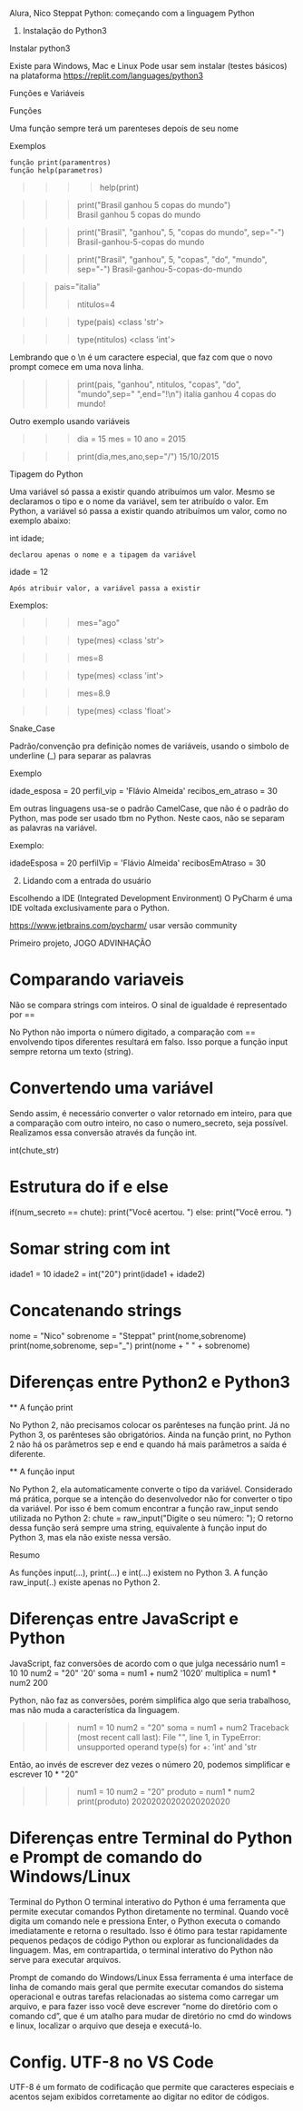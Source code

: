 Alura, Nico Steppat
Python: começando com a linguagem Python

01. Instalação do Python3

Instalar python3

Existe para Windows, Mac e Linux
Pode usar sem instalar (testes básicos) na plataforma https://replit.com/languages/python3

Funções e Variáveis 

Funções 

Uma função sempre terá um parenteses depois de seu nome
    
Exemplos

    função print(paramentros)
    função help(parametros)

>>>> help(print)

>>> print("Brasil ganhou 5 copas do mundo")  
Brasil ganhou 5 copas do mundo

>>> print("Brasil", "ganhou", 5, "copas do mundo", sep="-") 
Brasil-ganhou-5-copas do mundo

>>> print("Brasil", "ganhou", 5, "copas", "do", "mundo", sep="-") 
Brasil-ganhou-5-copas-do-mundo

>> pais="italia"
>>> ntitulos=4

>>> type(pais)
<class 'str'>

>>> type(ntitulos)
<class 'int'>

Lembrando que o \n é um caractere especial, que faz com que o novo prompt comece em uma nova linha.

>>> print(pais, "ganhou", ntitulos, "copas", "do", "mundo",sep=" ",end="!\n") 
italia ganhou 4 copas do mundo!

Outro exemplo usando variáveis

>>> dia = 15
>>> mes = 10
>>> ano = 2015

>>> print(dia,mes,ano,sep="/")
15/10/2015

Tipagem do Python

Uma variável só passa a existir quando atribuímos um valor.
Mesmo se declaramos o tipo e o nome da variável, sem ter atribuído o valor.
Em Python, a variável só passa a existir quando atribuímos um valor, como no exemplo abaixo:

int idade;

    declarou apenas o nome e a tipagem da variável

idade = 12

    Após atribuir valor, a variável passa a existir

Exemplos: 

>>> mes="ago"

>>> type(mes)
<class 'str'>

>>> mes=8

>>> type(mes)
<class 'int'>

>>> mes=8.9

>>> type(mes)
<class 'float'>

Snake_Case

Padrão/convenção pra definição nomes de variáveis, usando o simbolo de underline (_) para separar as palavras

Exemplo

idade_esposa = 20
perfil_vip = 'Flávio Almeida'
recibos_em_atraso = 30

Em outras linguagens usa-se o padrão CamelCase, que não é o padrão do Python, mas pode ser usado tbm no Python.
Neste caos, não se separam as palavras na variável. 

Exemplo:

idadeEsposa = 20
perfilVip = 'Flávio Almeida'
recibosEmAtraso = 30

02. Lidando com a entrada do usuário

Escolhendo a IDE (Integrated Development Environment) 
O PyCharm é uma IDE voltada exclusivamente para o Python. 

https://www.jetbrains.com/pycharm/ usar versão community

Primeiro projeto, JOGO ADVINHAÇÃO

# Comparando variaveis 

Não se compara strings com inteiros. O sinal de igualdade é representado por ==

No Python não importa o número digitado, a comparação com == envolvendo tipos diferentes resultará em falso. Isso porque a função input sempre retorna um texto (string). 

# Convertendo uma variável

Sendo assim, é necessário converter o valor retornado em inteiro, para que a comparação com outro inteiro, no caso o numero_secreto, seja possível. Realizamos essa conversão através da função int.

int(chute_str)

# Estrutura do if e else

if(num_secreto == chute):
    print("Você acertou. ")
else:
    print("Você errou. ")

# Somar string com int

idade1 = 10
idade2 = int("20")
print(idade1 + idade2)

# Concatenando strings

nome = "Nico"
sobrenome = "Steppat"
print(nome,sobrenome)
print(nome,sobrenome, sep="_")
print(nome + " " + sobrenome)

# Diferenças entre Python2 e Python3

** A função print

No Python 2, não precisamos colocar os parênteses na função print. Já no Python 3, os parênteses são obrigatórios. Ainda na função print, no Python 2 não há os parâmetros sep e end e quando há mais parâmetros a saída é diferente. 

** A função input

No Python 2, ela automaticamente converte o tipo da variável. Considerado má prática, porque se a intenção do desenvolvedor não for converter o tipo da variável. 
Por isso é bem comum encontrar a função raw_input sendo utilizada no Python 2: chute = raw_input("Digite o seu número: "); O retorno dessa função será sempre uma string, equivalente à função input do Python 3, mas ela não existe nessa versão.

Resumo

As funções input(...), print(...) e int(...) existem no Python 3.
A função raw_input(..) existe apenas no Python 2.

# Diferenças entre JavaScript e Python

JavaScript, faz conversões de acordo com o que julga necessário 
num1 = 10
10
num2 = "20"
'20'
soma = num1 + num2
'1020'
multiplica = num1 * num2
200

Python, não faz as conversões, porém simplifica algo que seria trabalhoso, mas não muda a característica da linguagem. 
>>> num1 = 10
>>> num2 = "20"
>>> soma = num1 + num2
Traceback (most recent call last):
  File "<stdin>", line 1, in <module>
TypeError: unsupported operand type(s) for +: 'int' and 'str

Então, ao invés de escrever dez vezes o número 20, podemos simplificar e escrever 10 * "20"
>>> num1 = 10
>>> num2 = "20"
>>> produto = num1 * num2
>>> print(produto)
20202020202020202020

# Diferenças entre Terminal do Python e Prompt de comando do Windows/Linux

Terminal do Python
O terminal interativo do Python é uma ferramenta que permite executar comandos Python diretamente no terminal. Quando você digita um comando nele e pressiona Enter, o Python executa o comando imediatamente e retorna o resultado. Isso é ótimo para testar rapidamente pequenos pedaços de código Python ou explorar as funcionalidades da linguagem. Mas, em contrapartida, o terminal interativo do Python não serve para executar arquivos.

Prompt de comando do Windows/Linux
Essa ferramenta é uma interface de linha de comando mais geral que permite executar comandos do sistema operacional e outras tarefas relacionadas ao sistema como carregar um arquivo, e para fazer isso você deve escrever “nome do diretório com o comando cd”, que é um atalho para mudar de diretório no cmd do windows e linux, localizar o arquivo que deseja e executá-lo.

# Config. UTF-8 no VS Code

UTF-8 é um formato de codificação que permite que caracteres especiais e acentos sejam exibidos corretamente ao digitar no editor de códigos.

